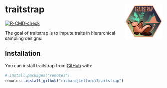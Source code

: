 
<!-- README.md is generated from README.Rmd. Please edit that file -->

# traitstrap <img src="man/figures/Traitstrap_hex.png" align="right" alt="" width="120" />

<!-- badges: start -->

[![R-CMD-check](https://github.com/richardjtelford/traitstrap/workflows/R-CMD-check/badge.svg)](https://github.com/richardjtelford/traitstrap/actions)
<!-- badges: end -->

The goal of traitstrap is to impute traits in hierarchical sampling
designs.

## Installation

You can install traitstrap from [GitHub](https://github.com/) with:

``` r
# install.packages("remotes")
remotes::install_github("richardjtelford/traitstrap")
```
